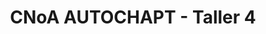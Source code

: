 ---
title: "CNoA AUTOCHAPT - Taller 4"
url: /abel-santamaria/cnoa-autochapt-taller-4/
shop: Autowerkstatt
---